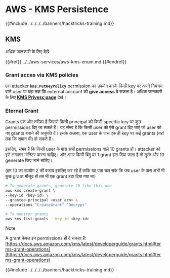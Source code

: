 # AWS - KMS Persistence

{{#include ../../../../banners/hacktricks-training.md}}

## KMS

अधिक जानकारी के लिए देखें:

{{#ref}}
../../aws-services/aws-kms-enum.md
{{#endref}}

### Grant acces via KMS policies

एक attacker **`kms:PutKeyPolicy`** permission का उपयोग करके किसी key पर अपने नियंत्रण वाले user या यहां तक कि external account को **give access** दे सकता है। अधिक जानकारी के लिए [**KMS Privesc page**](../../aws-privilege-escalation/aws-kms-privesc/README.md) देखें।

### Eternal Grant

Grants एक और तरीका हैं जिससे किसी principal को किसी specific key पर कुछ permissions दिए जा सकते हैं। यह संभव है कि किसी user को ऐसे grant दिए जाएं जो user को नए grants बनाने की अनुमति दें। इसके अलावा, एक user के पास एक ही key पर कई grants (यहां तक कि समान भी) हो सकते हैं।

इसलिए, संभव है कि किसी user के पास सभी permissions वाले 10 grants हों। attacker को इसे लगातार मॉनिटर करना चाहिए। और अगर किसी बिंदु पर 1 grant हटा दिया जाता है तो तुरंत और 10 generate किए जाने चाहिए।

(हम 10 का उपयोग 2 की बजाय इसलिए कर रहे हैं ताकि यह पता चल सके कि जब user के पास अभी भी कुछ grant मौजूद हों तब भी एक grant हटा दिया गया था)
```bash
# To generate grants, generate 10 like this one
aws kms create-grant \
--key-id <key-id> \
--grantee-principal <user_arn> \
--operations "CreateGrant" "Decrypt"

# To monitor grants
aws kms list-grants --key-id <key-id>
```
> [!NOTE]
> A grant केवल इन permissions ही दे सकता है: [https://docs.aws.amazon.com/kms/latest/developerguide/grants.html#terms-grant-operations](https://docs.aws.amazon.com/kms/latest/developerguide/grants.html#terms-grant-operations)

{{#include ../../../../banners/hacktricks-training.md}}
